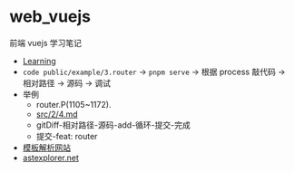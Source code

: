 # web_vuejs

前端 vuejs 学习笔记

- [Learning](https://www.processon.com/mindmap/63ac109f6592974cd49ff115)
- `code public/example/3.router` -> `pnpm serve` -> 根据 process 敲代码 -> 相对路径 -> 源码 -> 调试
- 举例
  - router.P(1105~1172).
  - [src/2/4.md](src/2/4.md)
  - gitDiff-相对路径-源码-add-循环-提交-完成
  - 提交-feat: router
- [模板解析网站](https://template-explorer.vuejs.org)
- [astexplorer.net](https://astexplorer.net/)
